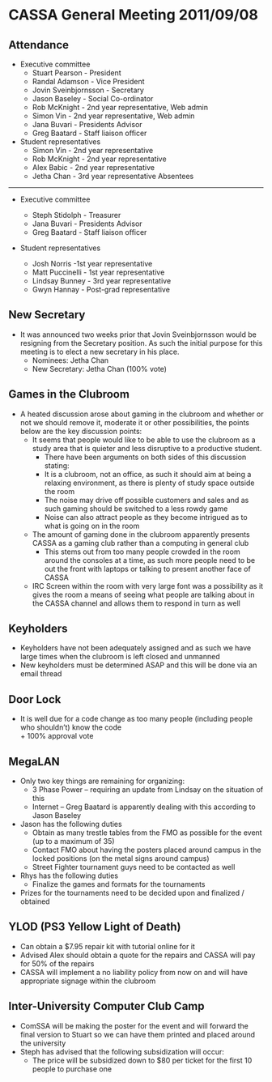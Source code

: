 CASSA General Meeting 2011/09/08
================================
Attendance 
----------
* Executive committee 
    + Stuart Pearson - President
    + Randal Adamson - Vice President
    + Jovin Sveinbjornsson - Secretary
    + Jason Baseley - Social Co-ordinator
	+ Rob McKnight - 2nd year representative, Web admin
	+ Simon Vin - 2nd year representative, Web admin
	+ Jana Buvari - Presidents Advisor
	+ Greg Baatard - Staff liaison officer 
* Student representatives 
    + Simon Vin - 2nd year representative
	+ Rob McKnight - 2nd year representative
	+ Alex Babic - 2nd year representative
	+ Jetha Chan - 3rd year representative
Absentees
---------
* Executive committee 
	+ Steph Stidolph - Treasurer
	+ Jana Buvari - Presidents Advisor
	+ Greg Baatard - Staff liaison officer 

* Student representatives 
	+ Josh Norris -1st year representative 
	+ Matt Puccinelli - 1st year representative	
	+ Lindsay Bunney - 3rd year representative
	+ Gwyn Hannay - Post-grad representative

New Secretary
-------------
* It was announced two weeks prior that Jovin Sveinbjornsson would be resigning from the Secretary position. As such the initial purpose for this meeting is to elect a new secretary in his place.
    + Nominees: Jetha Chan
	+ New Secretary: Jetha Chan (100% vote)

Games in the Clubroom
---------------------
* A heated discussion arose about gaming in the clubroom and whether or not we should remove it, moderate it or other possibilities, the points below are the key discussion points:
	+ It seems that people would like to be able to use the clubroom as a study area that is quieter and less disruptive to a productive student.
		- There have been arguments on both sides of this discussion stating:
		- It is a clubroom, not an office, as such it should aim at being a relaxing environment, as there is plenty of study space outside the room
		- The noise may drive off possible customers and sales and as such gaming should be switched to a less rowdy game
		- Noise can also attract people as they become intrigued as to what is going on in the room
	+ The amount of gaming done in the clubroom apparently presents CASSA as a gaming club rather than a computing in general club
		- This stems out from too many people crowded in the room around the consoles at a time, as such more people need to be out the front with laptops or talking to present another face of CASSA
	+ IRC Screen within the room with very large font was a possibility as it gives the room a means of seeing what people are talking about in the CASSA channel and allows them to respond in turn as well

Keyholders
----------
* Keyholders have not been adequately assigned and as such we have large times when the clubroom is left closed and unmanned
* New keyholders must be determined ASAP and this will be done via an email thread	
	
Door Lock	
---------
* It is well due for a code change as too many people (including people who shouldn’t) know the code	
		+ 100% approval vote

MegaLAN
-------		
* Only two key things are remaining for organizing:
	+ 3 Phase Power – requiring an update from Lindsay on the situation of this
	+ Internet – Greg Baatard is apparently dealing with this according to Jason Baseley
* Jason has the following duties
	+ Obtain as many trestle tables from the FMO as possible for the event (up to a maximum of 35)
	+ Contact FMO about having the posters placed around campus in the locked positions (on the metal signs around campus)
	+ Street Fighter tournament guys need to be contacted as well
* Rhys has the following duties
	+ Finalize the games and formats for the tournaments
* Prizes for the tournaments need to be decided upon and finalized / obtained

YLOD (PS3 Yellow Light of Death)	
--------------------------------	
* Can obtain a $7.95 repair kit with tutorial online for it
* Advised Alex should obtain a quote for the repairs and CASSA will pay for 50% of the repairs
* CASSA will implement a no liability policy from now on and will have appropriate signage within the clubroom
	
Inter-University Computer Club Camp 	
-----------------------------------
* ComSSA will be making the poster for the event and will forward the final version to Stuart so we can have them printed and placed around the university
* Steph has advised that the following subsidization will occur:
	+ The price will be subsidized down to $80 per ticket for the first 10 people to purchase one
